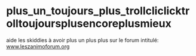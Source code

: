 # plus_un_toujours_plus_trollcliclicktrolltoujoursplusencoreplusmieux
aide les skiddies à avoir plus un plus plus sur le forum intitulé: www.leszanimoforum.org
